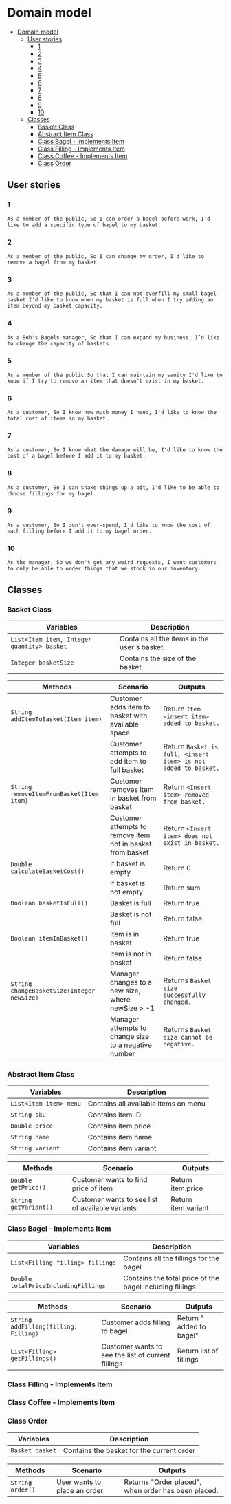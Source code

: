 # Domain model

<!-- TOC -->
* [Domain model](#domain-model)
  * [User stories](#user-stories)
    * [1](#1)
    * [2](#2)
    * [3](#3)
    * [4](#4)
    * [5](#5)
    * [6](#6)
    * [7](#7)
    * [8](#8)
    * [9](#9)
    * [10](#10)
  * [Classes](#classes)
    * [Basket Class](#basket-class)
    * [Abstract Item Class](#abstract-item-class)
    * [Class Bagel - Implements Item](#class-bagel---implements-item)
    * [Class Filling - Implements Item](#class-filling---implements-item)
    * [Class Coffee - Implements Item](#class-coffee---implements-item)
    * [Class Order](#class-order-)
<!-- TOC -->

## User stories
### 1
``
As a member of the public,
So I can order a bagel before work,
I'd like to add a specific type of bagel to my basket.
``

### 2
``
As a member of the public,
So I can change my order,
I'd like to remove a bagel from my basket.
``

### 3
``
As a member of the public,
So that I can not overfill my small bagel basket
I'd like to know when my basket is full when I try adding an item beyond my basket capacity.
``

### 4
``
As a Bob's Bagels manager,
So that I can expand my business,
I’d like to change the capacity of baskets.
``

### 5
``
As a member of the public
So that I can maintain my sanity
I'd like to know if I try to remove an item that doesn't exist in my basket.
``

### 6
``
As a customer,
So I know how much money I need,
I'd like to know the total cost of items in my basket.
``

### 7
``
As a customer,
So I know what the damage will be,
I'd like to know the cost of a bagel before I add it to my basket.
``

### 8
``
As a customer,
So I can shake things up a bit,
I'd like to be able to choose fillings for my bagel.
``

### 9
``
As a customer,
So I don't over-spend,
I'd like to know the cost of each filling before I add it to my bagel order.
``

### 10
``
As the manager,
So we don't get any weird requests,
I want customers to only be able to order things that we stock in our inventory.
``

## Classes

### Basket Class
| Variables                                 | Description                                                          |
|-------------------------------------------|----------------------------------------------------------------------|
| ``List<Item item, Integer quantity> basket`` | Contains all the items in the user's basket.                         | 
| ``Integer basketSize``                        | Contains the size of the basket.                                     |

| Methods                                    | Scenario                                                   | Outputs                                                          |
|--------------------------------------------|------------------------------------------------------------|------------------------------------------------------------------|
| `String addItemToBasket(Item item)`        | Customer adds item to basket with available space          | Return ``Item <insert item> added to basket.``                   |
|                                            | Customer attempts to add item to full basket               | Return ``Basket is full, <insert item> is not added to basket.`` |
| `String removeItemFromBasket(Item item)`   | Customer removes item in basket from basket                | Return ``<Insert item> removed from basket.``                    |
|                                            | Customer attempts to remove item not in basket from basket | Return ``<Insert item> does not exist in basket.``               |
| `Double calculateBasketCost()`             | If basket is empty                                         | Return 0                                                         | 
|                                            | If basket is not empty                                     | Return sum                                                       |
| `Boolean basketIsFull()`                   | Basket is full                                             | Return true                                                      |
|                                            | Basket is not full                                         | Return false                                                     |
| `Boolean itemInBasket()`                   | Item is in basket                                          | Return true                                                      |
|                                            | Item is not in basket                                      | Return false                                                     |
| `String changeBasketSize(Integer newSize)` | Manager changes to a new size, where newSize > -1          | Returns ``Basket size successfully changed.``                    |
|                                            | Manager attempts to change size to a negative number       | Returns ``Basket size cannot be negative.``                      |

### Abstract Item Class
| Variables                | Description                          |
|--------------------------|--------------------------------------|
| ``List<Item item> menu`` | Contains all available items on menu | 
| ``String sku``           | Contains item ID                     |
| ``Double price``         | Contains item price                  |
| ``String name``          | Contains item name                   |
| ``String variant``       | Contains item variant                |



| Methods               | Scenario                                         | Outputs             |
|-----------------------|--------------------------------------------------|---------------------|
| `Double getPrice()`   | Customer wants to find price of item             | Return item.price   |
| `String getVariant()` | Customer wants to see list of available variants | Return item.variant |

### Class Bagel - Implements Item
| Variables                              | Description                                              |
|----------------------------------------|----------------------------------------------------------|
| ``List<Filling filling> fillings``     | Contains all the fillings for the bagel                  | 
| ``Double totalPriceIncludingFillings`` | Contains the total price of the bagel including fillings |


| Methods                               | Scenario                                           | Outputs                                  |
|---------------------------------------|----------------------------------------------------|------------------------------------------|
| `String addFilling(filling: Filling)` | Customer adds filling to bagel                     | Return "<Insert filling> added to bagel" |
| `List<Filling> getFillings()`         | Customer wants to see the list of current fillings | Return list of fillings                  |

### Class Filling - Implements Item

### Class Coffee - Implements Item

### Class Order 
| Variables                              | Description                                              |
|----------------------------------------|----------------------------------------------------------|
| ``Basket basket``                      | Contains the basket for the current order                | 


| Methods                          | Scenario                                           | Outputs                                             |
|----------------------------------|----------------------------------------------------|-----------------------------------------------------|
| `String order()`                 | User wants to place an order.                      | Returns "Order placed", when order has been placed. |
